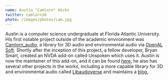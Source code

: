 ```yaml
---
name: Austin "Camlorn" Hicks 
twitter: camlorn38
photo: /images/photos/cam.jpg
---
```


Austin is a computer science undergraduate at Florida Atlantic University.  His first notable project outside of the academic environment was
[Camlorn_audio](http://camlorn.net/pages/camlorn_audio.html), a library for 3D audio and environmental audio via [OpenAL Soft](http://kcat.strangesoft.net/openal.html).
Shortly after the inception of this project, a fellow developer, Bryan Smart, created an NVDA add-on called Unspoken which uses it.  Austin is now the maintainer of this add-on, and it can be found [here.](http://camlorn.net/pages/unspoken.html)
he also has several other projects in the works, including a more capable library for 3D and environmental audio called [Libaudioverse](http://github.com/camlorn/libaudioverse) and maintains a [blog.](http://camlorn.net/)


